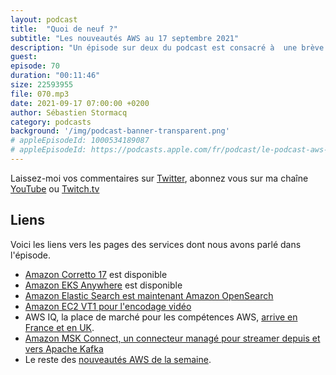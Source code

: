 ```yaml
---
layout: podcast
title:  "Quoi de neuf ?"
subtitle: "Les nouveautés AWS au 17 septembre 2021"
description: "Un épisode sur deux du podcast est consacré à  une brève revue des principales nouveautés AWS.  Cette semaine, nous parlons de Kubernetes, du nouveau nom de Elastic Search - Open Search -, d'une nouvelle famille d'instances EC2, d'une place de marché pour les compétences AWS qui arrive en France, et enfin de connecteurs managés pour vos clusters Kafka."
guest:
episode: 70 
duration: "00:11:46"
size: 22593955
file: 070.mp3
date: 2021-09-17 07:00:00 +0200  
author: Sébastien Stormacq
category: podcasts
background: '/img/podcast-banner-transparent.png'
# appleEpisodeId: 1000534189087
# appleEpisodeId: https://podcasts.apple.com/fr/podcast/le-podcast-aws-en-français/id1452118442
---
```


Laissez-moi vos commentaires sur [Twitter](https://twitter.com/sebsto), abonnez vous sur ma chaîne [YouTube](https://www.youtube.com/sebsto) ou [Twitch.tv](https://www.twitch.tv/sebAWS)

## Liens

Voici les liens vers les pages des services dont nous avons parlé dans l'épisode.

- [Amazon Corretto 17](https://aws.amazon.com/about-aws/whats-new/2021/09/amazon-corretto-17-now-available/) est disponible
- [Amazon EKS Anywhere](https://aws.amazon.com/blogs/aws/amazon-eks-anywhere-now-generally-available-to-create-and-manage-kubernetes-clusters-on-premises/) est disponible
- [Amazon Elastic Search est maintenant Amazon OpenSearch](https://aws.amazon.com/blogs/aws/amazon-elasticsearch-service-is-now-amazon-opensearch-service-and-supports-opensearch-10/)
- [Amazon EC2 VT1 pour l'encodage vidéo](https://aws.amazon.com/blogs/aws/new-amazon-ec2-vt1-instances-for-live-multi-stream-video-transcoding/)
- AWS IQ, la place de marché pour les compétences AWS, [arrive en France et en UK](https://aws.amazon.com/blogs/aws/aws-iq-expansion-experts-uk-france/).
- [Amazon MSK Connect, un connecteur managé pour streamer depuis et vers Apache Kafka](https://aws.amazon.com/blogs/aws/introducing-amazon-msk-connect-stream-data-to-and-from-your-apache-kafka-clusters-using-managed-connectors/)
- Le reste des [nouveautés AWS de la semaine](https://aws.amazon.com/fr/about-aws/whats-new/2021/?nc1=h_ls).